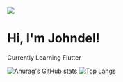 ![](https://johndeltorrizo.github.io/Johndel-Torrizo/)
# Hi, I'm Johndel!

Currently Learning Flutter

![Anurag's GitHub stats](https://github-readme-stats.vercel.app/api?username=JohndelTorrizo&theme=github_dark&show_icons=true)
[![Top Langs](https://github-readme-stats.vercel.app/api/top-langs/?username=JohndelTorrizo&theme=github_dark&layout=compact)](https://github.com/anuraghazra/github-readme-stats)


